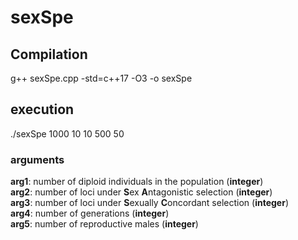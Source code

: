 # sexSpe  
## Compilation  
g++ sexSpe.cpp -std=c++17 -O3 -o sexSpe  
  
## execution  
./sexSpe 1000 10 10 500 50  

### arguments   
**arg1**: number of diploid individuals in the population (__integer__)  
**arg2**: number of loci under **S**ex **A**ntagonistic selection (__integer__)  
**arg3**: number of loci under **S**exually **C**oncordant selection (__integer__)  
**arg4**: number of generations (__integer__)  
**arg5**: number of reproductive males (__integer__)   

